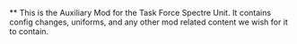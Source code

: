 ** This is the Auxiliary Mod for the Task Force Spectre Unit. 
It contains config changes, uniforms, and any other mod related content we wish for it to contain.
